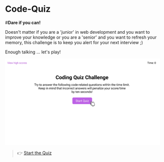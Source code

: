 # Code-Quiz

#**Dare if you can!**

Doesn't matter if you are a 'junior' in web development and you want to improve your knowledge or you are a 'senior' and you want to refresh your memory, this challenge is to keep you alert for your next interview ;)

Enough talking ... let's play!

![Quiz intro](https://github.com/elsartz/Code-Quiz/blob/main/Screenshot%202022-03-15%20215100.png)

> :point_right: [Start the Quiz]()
